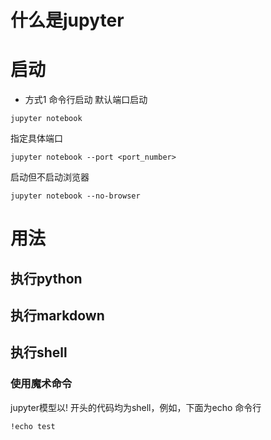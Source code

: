# 什么是jupyter

# 启动

-  方式1  命令行启动
默认端口启动

```
jupyter notebook
```

指定具体端口
```
jupyter notebook --port <port_number>
```

启动但不启动浏览器
```
jupyter notebook --no-browser
```

# 用法

## 执行python
## 执行markdown
## 执行shell

### 使用魔术命令
jupyter模型以! 开头的代码均为shell，例如，下面为echo 命令行

```
!echo test
```



